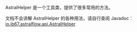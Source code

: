 AstralHelper 是一个工具类，提供了很多常用的方法。

文档不会讲解 AstralHelper 的各种用法，请自行查阅
Javadoc：[io.ib67.astralflow.api.AstralHelper](https://flow.bukkit.rip/javadoc/io/ib67/astralflow/api/AstralHelper.html)